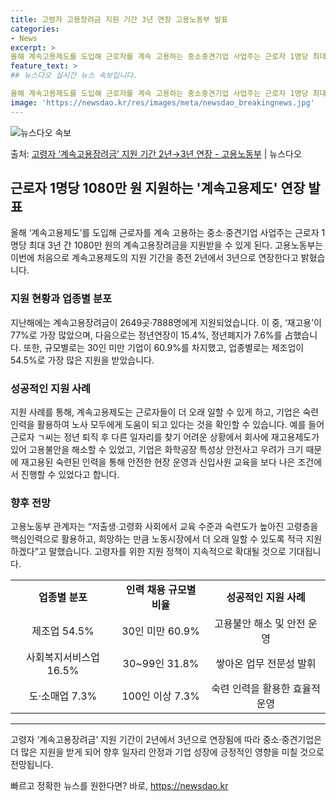 ```yaml
---
title: 고령자 고용장려금 지원 기간 3년 연장 고용노동부 발표
categories:
- News
excerpt: >
올해 계속고용제도를 도입해 근로자를 계속 고용하는 중소중견기업 사업주는 근로자 1명당 최대 3년 간 1080…
feature_text: >
## 뉴스다오 실시간 뉴스 속보입니다.

올해 계속고용제도를 도입해 근로자를 계속 고용하는 중소중견기업 사업주는 근로자 1명당 최대 3년 간 1080…
image: 'https://newsdao.kr/res/images/meta/newsdao_breakingnews.jpg'
---
```


![뉴스다오 속보](https://newsdao.kr/res/images/meta/newsdao_breakingnews.jpg)

<p>출처: <a href="https://newsdao.kr/2970" rel="dofollow">고령자 ‘계속고용장려금’ 지원 기간 2년→3년 연장 - 고용노동부</a> | 뉴스다오</p>

<h2 data-ke-size="size26">근로자 1명당 1080만 원 지원하는 '계속고용제도' 연장 발표</h2>
<p data-ke-size="size16">올해 ‘계속고용제도’를 도입해 근로자를 계속 고용하는 중소·중견기업 사업주는 근로자 1명당 최대 3년 간 1080만 원의 계속고용장려금을 지원받을 수 있게 된다. 고용노동부는 이번에 처음으로 계속고용제도의 지원 기간을 종전 2년에서 3년으로 연장한다고 밝혔습니다. </p>

<h3>지원 현황과 업종별 분포</h3>
<p data-ke-size="size16">지난해에는 계속고용장려금이 2649곳·7888명에게 지원되었습니다. 이 중, ‘재고용’이 77%로 가장 많았으며, 다음으로는 정년연장이 15.4%, 정년폐지가 7.6%를 占했습니다. 또한, 규모별로는 30인 미만 기업이 60.9%를 차지했고, 업종별로는 제조업이 54.5%로 가장 많은 지원을 받았습니다. </p>

<h3>성공적인 지원 사례</h3>
<p data-ke-size="size16">지원 사례를 통해, 계속고용제도는 근로자들이 더 오래 일할 수 있게 하고, 기업은 숙련 인력을 활용하여 노사 모두에게 도움이 되고 있다는 것을 확인할 수 있습니다. 예를 들어 근로자 ㄱ씨는 정년 퇴직 후 다른 일자리를 찾기 어려운 상황에서 회사에 재고용제도가 있어 고용불안을 해소할 수 있었고, 기업은 화학공장 특성상 안전사고 우려가 크기 때문에 재고용된 숙련된 인력을 통해 안전한 현장 운영과 신입사원 교육을 보다 나은 조건에서 진행할 수 있었다고 합니다. </p>

<h3>향후 전망</h3>
<p data-ke-size="size16">고용노동부 관계자는 “저출생·고령화 사회에서 교육 수준과 숙련도가 높아진 고령층을 핵심인력으로 활용하고, 희망하는 만큼 노동시장에서 더 오래 일할 수 있도록 적극 지원하겠다”고 말했습니다. 고령자를 위한 지원 정책이 지속적으로 확대될 것으로 기대됩니다. </p>

<table>
  <tr>
    <td style="text-align: center; height: 17px;"><b>업종별 분포</b></td>
    <td style="text-align: center; height: 17px;"><b>인력 채용 규모별 비율</b></td>
    <td style="text-align: center; height: 17px;"><b>성공적인 지원 사례</b></td>
  </tr>
  <tr>
    <td style="text-align: center;">제조업 54.5%</td>
    <td style="text-align: center;">30인 미만 60.9%</td>
    <td style="text-align: center;">고용불안 해소 및 안전 운영</td>
  </tr>
  <tr>
    <td style="text-align: center;">사회복지서비스업 16.5%</td>
    <td style="text-align: center;">30~99인 31.8%</td>
    <td style="text-align: center;">쌓아온 업무 전문성 발휘</td>
  </tr>
  <tr>
    <td style="text-align: center;">도·소매업 7.3%</td>
    <td style="text-align: center;">100인 이상 7.3%</td>
    <td style="text-align: center;">숙련 인력을 활용한 효율적 운영</td>
  </tr>
</table>
<hr>

<p data-ke-size="size16">고령자 ‘계속고용장려금’ 지원 기간이 2년에서 3년으로 연장됨에 따라 중소·중견기업은 더 많은 지원을 받게 되어 향후 일자리 안정과 기업 성장에 긍정적인 영향을 미칠 것으로 전망됩니다. </p> 

빠르고 정확한 뉴스를 원한다면? 바로, <a href="https://newsdao.kr" rel="dofollow">https://newsdao.kr</a>


    
